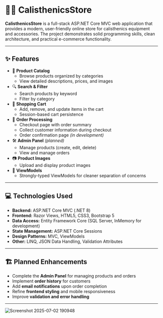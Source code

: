 

# 🏋️‍♂️ CalisthenicsStore

**CalisthenicsStore** is a full-stack ASP.NET Core MVC web application that provides a modern, user-friendly online store for calisthenics equipment and accessories. The project demonstrates solid programming skills, clean architecture, and practical e-commerce functionality.

---

## ✨ Features

- 🛒 **Product Catalog**
  - Browse products organized by categories
  - View detailed descriptions, prices, and images
- 🔍 **Search & Filter**
  - Search products by keyword
  - Filter by category
- 🧺 **Shopping Cart**
  - Add, remove, and update items in the cart
  - Session-based cart persistence
- 🧾 **Order Processing**
  - Checkout page with order summary
  - Collect customer information during checkout
  - Order confirmation page *(in development)*
- 🛠️ **Admin Panel** *(planned)*
  - Manage products (create, edit, delete)
  - View and manage orders
- 📷 **Product Images**
  - Upload and display product images
- 🧩 **ViewModels**
  - Strongly-typed ViewModels for cleaner separation of concerns

---

## 💻 Technologies Used

- **Backend:** ASP.NET Core MVC (.NET 8)
- **Frontend:** Razor Views, HTML5, CSS3, Bootstrap 5
- **Data Access:** Entity Framework Core (SQL Server, InMemory for development)
- **State Management:** ASP.NET Core Sessions
- **Design Patterns:** MVC, ViewModels
- **Other:** LINQ, JSON Data Handling, Validation Attributes

---

## 🏗️ Planned Enhancements

- Complete the **Admin Panel** for managing products and orders
- Implement **order history** for customers
- Add **email notifications** upon order completion
- Refine **frontend styling** and mobile responsiveness
- Improve **validation and error handling**

---
![Screenshot 2025-07-02 190948](https://github.com/user-attachments/assets/80403669-4490-4cf2-9533-3c3900d8669f)


